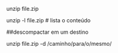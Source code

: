 

unzip file.zip

unzip -l file.zip  # lista o conteúdo

##descompactar em um destino

unzip file.zip -d /caminho/para/o/mesmo/
